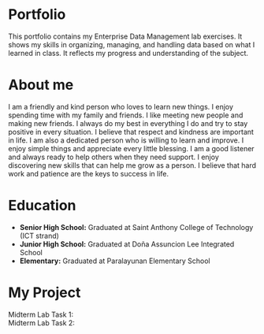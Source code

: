 # Portfolio
This portfolio contains my Enterprise Data Management lab exercises. It shows my skills in organizing, managing, and handling data based on what I learned in class. It reflects my progress and understanding of the subject.

# About me
I am a friendly and kind person who loves to learn new things. I enjoy spending time with my family and friends. I like meeting new people and making new friends.
I always do my best in everything I do and try to stay positive in every situation. I believe that respect and kindness are important in life.
I am also a dedicated person who is willing to learn and improve. I enjoy simple things and appreciate every little blessing.
I am a good listener and always ready to help others when they need support. I enjoy discovering new skills that can help me grow as a person.
I believe that hard work and patience are the keys to success in life. 
# Education
- **Senior High School:** Graduated at Saint Anthony College of Technology (ICT strand)  
- **Junior High School:** Graduated at Doña Assuncion Lee Integrated School  
- **Elementary:** Graduated at Paralayunan Elementary School
# My Project
Midterm Lab Task 1:  
Midterm Lab Task 2:
